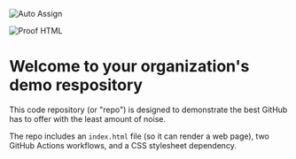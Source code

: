 ![Auto Assign](https://github.com/Meyer-iOS/demo-repository/actions/workflows/auto-assign.yml/badge.svg)

![Proof HTML](https://github.com/Meyer-iOS/demo-repository/actions/workflows/proof-html.yml/badge.svg)

# Welcome to your organization's demo respository
This code repository (or "repo") is designed to demonstrate the best GitHub has to offer with the least amount of noise.

The repo includes an `index.html` file (so it can render a web page), two GitHub Actions workflows, and a CSS stylesheet dependency.
